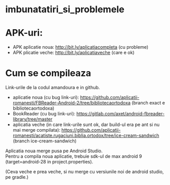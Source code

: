 # imbunatatiri_si_problemele

# APK-uri:
- APK aplicatie noua: http://bit.ly/aplicatiacompleta (cu probleme)
- APK plicatie veche: http://bit.ly/aplicatiaveche (care e ok)

# Cum se compileaza
Link-urile de la codul amandoura e in github. 
- aplicatie noua (cu bug link-uri): https://github.com/aplicatii-romanesti/FBReader-Android-2/tree/bibliotecaortodoxa (branch exact e bibliotecaortodoxa)
- BookReader (cu bug link-uri): https://gitlab.com/axet/android-fbreader-library/tree/master
- aplicatia veche (in care link-urile sunt ok, dar build-ul era pe ant si nu mai merge compilata):
https://github.com/aplicatii-romanesti/acatiste.rugaciuni.biblia.ortodox/tree/ice-cream-sandwich (branch ice-cream-sandwich)

Aplicatia noua merge pusa pe Android Studio.   
Pentru a compila noua aplicatie, trebuie sdk-ul de max android 9 (target=android-28 in project.properties).

(Ceva veche e prea veche, si nu merge cu versiunile noi de android studio, pe gradle.)
